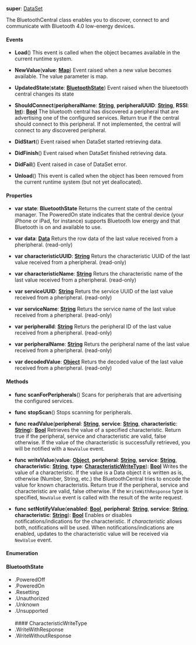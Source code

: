 **super**: [DataSet](DataSet.md)

The BluetoothCentral class enables you to discover, connect to and communicate with Bluetooth 4.0 low-energy devices.

#### Events

* **Load**()
This event is called when the object becames available in the current runtime system.

* **NewValue**(**value**: <strong>[Map](../gravity/maps.md)</strong>)
Event raised when a new value becomes available. The value parameter is map.

* **UpdatedState**(**state**: <strong><a href="#_enum_BluetoothState">BluetoothState</a></strong>)
Event raised when the blueetooth central changes its state

* **ShouldConnect**(**peripheralName**: <strong>[String](../gravity/types.md)</strong>, **peripheralUUID**: <strong>[String](../gravity/types.md)</strong>, **RSSI**: <strong>[Int](../gravity/types.md)</strong>): <strong>[Bool](../gravity/types.md)</strong> 
The bluetooth central has discovered a peripheral that are advertising one of the configured services. Return true if the central should connect to this peripheral. If not implemented, the central will connect to any discovered peripheral.

* **DidStart**()
Event raised when DataSet started retrieving data.

* **DidFinish**()
Event raised when DataSet finished retrieving data.

* **DidFail**()
Event raised in case of DataSet error.

* **Unload**()
This event is called when the object has been removed from the current runtime system (but not yet deallocated).



#### Properties

* **var** **state**: **BluetoothState**
Returns the current state of the central manager. The PoweredOn state indicates that the central device (your iPhone or iPad, for instance) supports Bluetooth low energy and that Bluetooth is on and available to use.

* **var** **data**: **[Data](data.md)**
Returs the row data of the last value received from a pheripheral. \(read-only\)

* **var** **characteristicUUID**: **[String](../gravity/types.md)**
Returs the characteristic UUID of the last value received from a pheripheral. \(read-only\)

* **var** **characteristicName**: **[String](../gravity/types.md)**
Returs the characteristic name of the last value received from a pheripheral. \(read-only\)

* **var** **serviceUUID**: **[String](../gravity/types.md)**
Returs the service UUID of the last value received from a pheripheral. \(read-only\)

* **var** **serviceName**: **[String](../gravity/types.md)**
Returs the service name of the last value received from a pheripheral. \(read-only\)

* **var** **peripheralId**: **[String](../gravity/types.md)**
Returs the peripheral ID of the last value received from a pheripheral. \(read-only\)

* **var** **peripheralName**: **[String](../gravity/types.md)**
Returs the peripheral name of the last value received from a pheripheral. \(read-only\)

* **var** **decodedValue**: **[Object](../gravity/types.md)**
Returs the decoded value of the last value received from a pheripheral. \(read-only\)



#### Methods

* **func** **scanForPeripherals**()
Scans for peripherals that are advertising the configured services.

* **func** **stopScan**()
Stops scanning for peripherals.

* **func** **readValue**(**peripheral**: <strong>[String](../gravity/types.md)</strong>, **service**: <strong>[String](../gravity/types.md)</strong>, **characteristic**: <strong>[String](../gravity/types.md)</strong>): <strong>[Bool](../gravity/types.md)</strong> 
Retrieves the value of a specified characteristic. Return true if the peripheral, service and characteristic are valid, false otherwise. If the value of the characteristic is successfully retrieved, you will be notified with a <code>NewValue</code> event.

* **func** **writeValue**(**value**: <strong>[Object](../gravity/types.md)</strong>, **peripheral**: <strong>[String](../gravity/types.md)</strong>, **service**: <strong>[String](../gravity/types.md)</strong>, **characteristic**: <strong>[String](../gravity/types.md)</strong>, **type**: <strong><a href="#_enum_CharacteristicWriteType">CharacteristicWriteType</a></strong>): <strong>[Bool](../gravity/types.md)</strong> 
Writes the value of a characteristic. If the value is a Data object it is written as is, otherwise (Number, String, etc.) the BluetoothCentral tries to encode the value for known characteristis. Return true if the peripheral, service and characteristic are valid, false otherwise. If the <code>WriteWithResponse</code> type is specified, <code>NewValue</code> event is called with the result of the write request.

* **func** **setNotifyValue**(**enabled**: <strong>[Bool](../gravity/types.md)</strong>, **peripheral**: <strong>[String](../gravity/types.md)</strong>, **service**: <strong>[String](../gravity/types.md)</strong>, **characteristic**: <strong>[String](../gravity/types.md)</strong>): <strong>[Bool](../gravity/types.md)</strong> 
Enables or disables notifications/indications for the characteristic. If <i>characteristic</i> allows both, notifications will be used. When notifications/indications are enabled, updates to the characteristic value will be received via <code>NewValue</code> event.





#### Enumeration

#### BluetoothState
 * .PoweredOff
 * .PoweredOn
 * .Resetting
 * .Unauthorized
 * .Unknown
 * .Unsupported
<br><br>#### CharacteristicWriteType
 * .WriteWithResponse
 * .WriteWithoutResponse
<br><br>

